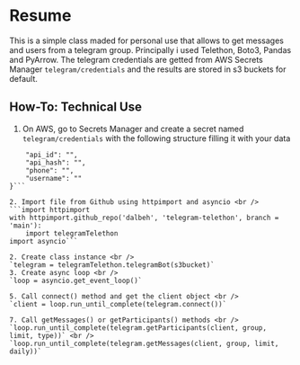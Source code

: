 # Resume
This is a simple class maded for personal use that allows to get messages and users from a telegram group. Principally i used Telethon, Boto3, Pandas and PyArrow.  The telegram credentials are getted from AWS Secrets Manager `telegram/credentials` and the results are stored in s3 buckets for default.
<br />
## How-To: Technical Use
1. On AWS, go to Secrets Manager and create a secret named `telegram/credentials` with the following structure filling it with your data <br />
```{
    "api_id": "",
    "api_hash": "",
    "phone": "",
    "username": ""
}```

2. Import file from Github using httpimport and asyncio <br />
```import httpimport
with httpimport.github_repo('dalbeh', 'telegram-telethon', branch = 'main'):
    import telegramTelethon
import asyncio```

2. Create class instance <br />
`telegram = telegramTelethon.telegramBot(s3bucket)`
3. Create async loop <br />
`loop = asyncio.get_event_loop()`

5. Call connect() method and get the client object <br />
`client = loop.run_until_complete(telegram.connect())`

7. Call getMessages() or getParticipants() methods <br />
`loop.run_until_complete(telegram.getParticipants(client, group, limit, type))` <br />
`loop.run_until_complete(telegram.getMessages(client, group, limit, daily))`
